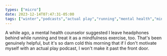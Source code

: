 ```yaml
---
types: ["micro"]
date: 2023-12-14T07:47:31-05:00
tags: ["winter","podcasts","actual play","running","mental health","mindfulness"]
---
```

A while ago, a mental health counselor suggested I leave headphones behind while running and treat it as a mindfulness exercise, too. That's been genuinely helpful, but it's so darn cold this morning that if I don't motivate myself with an actual play podcast, I won't make it past the front door.
